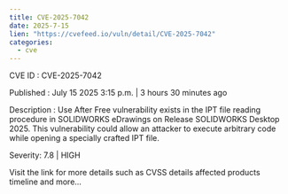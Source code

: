 ```yaml
--- 
title: CVE-2025-7042
date: 2025-7-15
lien: "https://cvefeed.io/vuln/detail/CVE-2025-7042"
categories:
  - cve
---
```


CVE ID : CVE-2025-7042

Published :  July 15
2025
3:15 p.m. | 3 hours
30 minutes ago

Description : Use After Free vulnerability exists in the IPT file reading procedure in SOLIDWORKS eDrawings on Release SOLIDWORKS Desktop 2025. This vulnerability could allow an attacker to execute arbitrary code while opening a specially crafted IPT file.

Severity: 7.8 | HIGH

Visit the link for more details
such as CVSS details
affected products
timeline
and more...
